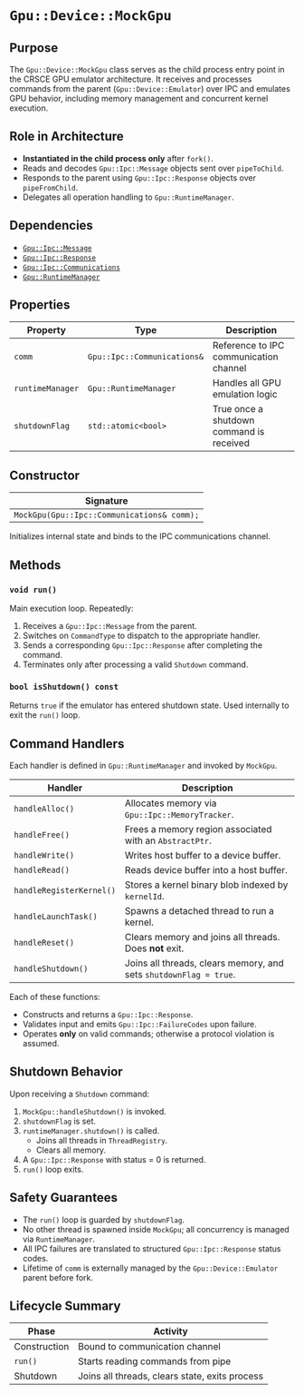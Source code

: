 `Gpu::Device::MockGpu`
======================

## Purpose

The `Gpu::Device::MockGpu` class serves as the child process entry point in the CRSCE GPU emulator architecture. It
receives and processes commands from the parent (`Gpu::Device::Emulator`) over IPC and emulates GPU behavior, including
memory management and concurrent kernel execution.

## Role in Architecture

- **Instantiated in the child process only** after `fork()`.
- Reads and decodes `Gpu::Ipc::Message` objects sent over `pipeToChild`.
- Responds to the parent using `Gpu::Ipc::Response` objects over `pipeFromChild`.
- Delegates all operation handling to `Gpu::RuntimeManager`.

## Dependencies

* [`Gpu::Ipc::Message`](./Gpu-Ipc-Message.md)
* [`Gpu::Ipc::Response`](./Gpu-Ipc-Response.md)
* [`Gpu::Ipc::Communications`](./Gpu-Ipc-Communications.md)
* [`Gpu::RuntimeManager`](./Gpu-RuntimeManager.md)

## Properties

| Property         | Type                        | Description                              |
|------------------|-----------------------------|------------------------------------------|
| `comm`           | `Gpu::Ipc::Communications&` | Reference to IPC communication channel   |
| `runtimeManager` | `Gpu::RuntimeManager`       | Handles all GPU emulation logic          |
| `shutdownFlag`   | `std::atomic<bool>`         | True once a shutdown command is received |

## Constructor

| Signature                                  |
|--------------------------------------------|
| `MockGpu(Gpu::Ipc::Communications& comm);` |

Initializes internal state and binds to the IPC communications channel.

## Methods

### `void run()`

Main execution loop. Repeatedly:

1. Receives a `Gpu::Ipc::Message` from the parent.
2. Switches on `CommandType` to dispatch to the appropriate handler.
3. Sends a corresponding `Gpu::Ipc::Response` after completing the command.
4. Terminates only after processing a valid `Shutdown` command.

### `bool isShutdown() const`

Returns `true` if the emulator has entered shutdown state. Used internally to exit the `run()` loop.

## Command Handlers

Each handler is defined in `Gpu::RuntimeManager` and invoked by `MockGpu`.

| Handler                  | Description                                                       |
|--------------------------|-------------------------------------------------------------------|
| `handleAlloc()`          | Allocates memory via `Gpu::Ipc::MemoryTracker`.                   |
| `handleFree()`           | Frees a memory region associated with an `AbstractPtr`.           |
| `handleWrite()`          | Writes host buffer to a device buffer.                            |
| `handleRead()`           | Reads device buffer into a host buffer.                           |
| `handleRegisterKernel()` | Stores a kernel binary blob indexed by `kernelId`.                |
| `handleLaunchTask()`     | Spawns a detached thread to run a kernel.                         |
| `handleReset()`          | Clears memory and joins all threads. Does **not** exit.           |
| `handleShutdown()`       | Joins all threads, clears memory, and sets `shutdownFlag = true`. |

Each of these functions:

- Constructs and returns a `Gpu::Ipc::Response`.
- Validates input and emits `Gpu::Ipc::FailureCodes` upon failure.
- Operates **only** on valid commands; otherwise a protocol violation is assumed.

## Shutdown Behavior

Upon receiving a `Shutdown` command:

1. `MockGpu::handleShutdown()` is invoked.
2. `shutdownFlag` is set.
3. `runtimeManager.shutdown()` is called.
    - Joins all threads in `ThreadRegistry`.
    - Clears all memory.
4. A `Gpu::Ipc::Response` with status = 0 is returned.
5. `run()` loop exits.

## Safety Guarantees

- The `run()` loop is guarded by `shutdownFlag`.
- No other thread is spawned inside `MockGpu`; all concurrency is managed via `RuntimeManager`.
- All IPC failures are translated to structured `Gpu::Ipc::Response` status codes.
- Lifetime of `comm` is externally managed by the `Gpu::Device::Emulator` parent before fork.

## Lifecycle Summary

| Phase        | Activity                                       |
|--------------|------------------------------------------------|
| Construction | Bound to communication channel                 |
| `run()`      | Starts reading commands from pipe              |
| Shutdown     | Joins all threads, clears state, exits process |

